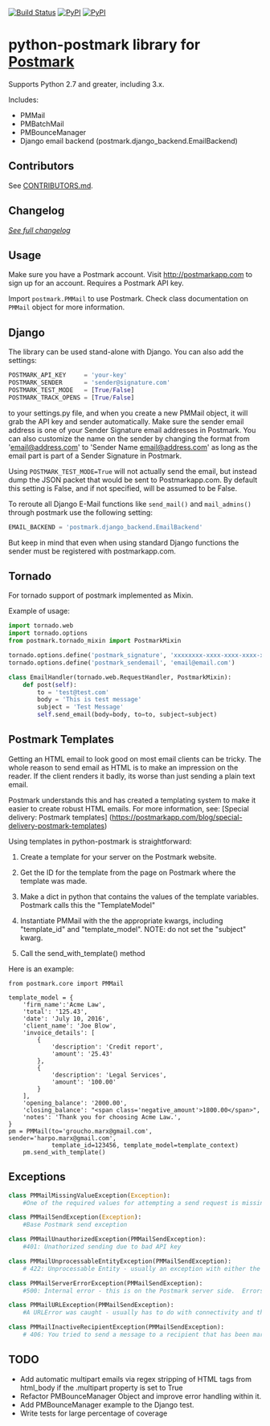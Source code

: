 [![Build Status](https://travis-ci.org/themartorana/python-postmark.svg?branch=master)](https://travis-ci.org/themartorana/python-postmark)
[![PyPI](https://img.shields.io/pypi/v/python-postmark.svg)](https://pypi.python.org/pypi/python-postmark)
[![PyPI](https://img.shields.io/pypi/dm/python-postmark.svg)](https://pypi.python.org/pypi/python-postmark)

python-postmark library for [Postmark](http://postmarkapp.com)
================================================================

Supports Python 2.7 and greater, including 3.x.

Includes:

- PMMail
- PMBatchMail
- PMBounceManager 
- Django email backend (postmark.django_backend.EmailBackend)

Contributors
--------------
See [CONTRIBUTORS.md](https://github.com/themartorana/python-postmark/blob/master/CONTRIBUTORS.md).

Changelog
----------
*[See full changelog](https://github.com/themartorana/python-postmark/blob/master/CHANGELOG.md)*

Usage
-----
Make sure you have a Postmark account.  Visit http://postmarkapp.com to sign up for an account. Requires a Postmark API key.

Import `postmark.PMMail` to use Postmark. Check class documentation on `PMMail` object for more information.
    
Django
-------
The library can be used stand-alone with Django.  You can also add the settings:

```python 
POSTMARK_API_KEY     = 'your-key'
POSTMARK_SENDER      = 'sender@signature.com'
POSTMARK_TEST_MODE   = [True/False]
POSTMARK_TRACK_OPENS = [True/False]
```
    
to your settings.py file, and when you create a new PMMail object, it will grab the API key and sender automatically.  Make sure the sender email address is one of your Sender Signature email addresses in Postmark. You can also customize the name on the sender by changing the format from 'email@address.com' to 'Sender Name <email@address.com>' as long as the email part is part of a Sender Signature in Postmark.
    
Using `POSTMARK_TEST_MODE=True` will not actually send the email, but instead dump the JSON packet that would be sent to Postmarkapp.com. By default this setting is False, and if not specified, will be assumed to be False.

To reroute all Django E-Mail functions like `send_mail()` and `mail_admins()` through postmark use the following setting:

```python
EMAIL_BACKEND = 'postmark.django_backend.EmailBackend'
```

But keep in mind that even when using standard Django functions the sender must be registered with postmarkapp.com.
    
Tornado
-------

For tornado support of postmark implemented as Mixin. 

Example of usage:

```python
import tornado.web
import tornado.options
from postmark.tornado_mixin import PostmarkMixin

tornado.options.define('postmark_signature', 'xxxxxxxx-xxxx-xxxx-xxxx-xxxxxxxxxxxx')
tornado.options.define('postmark_sendemail', 'email@email.com')

class EmailHandler(tornado.web.RequestHandler, PostmarkMixin):
    def post(self):
        to = 'test@test.com'
        body = 'This is test message'
        subject = 'Test Message'
        self.send_email(body=body, to=to, subject=subject)
```

Postmark Templates
------------------
Getting an HTML email to look good on most email clients can be tricky. The whole reason to send email as HTML is to make an impression on the reader. If the client renders it badly, its worse than just sending a plain text email.

Postmark understands this and has created a templating system to make it easier to create robust HTML emails. For more information, see: [Special delivery: Postmark templates] (https://postmarkapp.com/blog/special-delivery-postmark-templates)

Using templates in python-postmark is straightforward: 

1. Create a template for your server on the Postmark website.

2. Get the ID for the template from the page on Postmark where the template was made.

3. Make a dict in python that contains the values of the template variables. Postmark calls this the "TemplateModel"

4. Instantiate PMMail with the the appropriate kwargs, including "template_id" and "template_model". NOTE: do not set the "subject" kwarg.

5. Call the send_with_template() method

Here is an example:

```
from postmark.core import PMMail

template_model = {
    'firm_name':'Acme Law',
    'total': '125.43',
    'date': 'July 10, 2016',
    'client_name': 'Joe Blow',
    'invoice_details': [
        {
            'description': 'Credit report',
            'amount': '25.43'
        },
        {
            'description': 'Legal Services',
            'amount': '100.00'
        }
    ],
    'opening_balance': '2000.00',
    'closing_balance': "<span class='negative_amount'>1800.00</span>",
    'notes': 'Thank you for choosing Acme Law.',
}
pm = PMMail(to='groucho.marx@gmail.com', sender='harpo.marx@gmail.com',
            template_id=123456, template_model=template_context)
    pm.send_with_template()
```


Exceptions
-----------

```python
class PMMailMissingValueException(Exception):
    #One of the required values for attempting a send request is missing

class PMMailSendException(Exception):
    #Base Postmark send exception

class PMMailUnauthorizedException(PMMailSendException):
    #401: Unathorized sending due to bad API key

class PMMailUnprocessableEntityException(PMMailSendException):
    # 422: Unprocessable Entity - usually an exception with either the sender not having a matching Sender Signature in Postmark.  Read the message details for further information

class PMMailServerErrorException(PMMailSendException):
    #500: Internal error - this is on the Postmark server side.  Errors are logged and recorded at Postmark.

class PMMailURLException(PMMailSendException):
    #A URLError was caught - usually has to do with connectivity and the ability to reach the server.  The inner_exception will have the base URLError object.

class PMMailInactiveRecipientException(PMMailSendException):
    # 406: You tried to send a message to a recipient that has been marked as inactive. If this was a batch operation, the rest of the messages were still sent.
```

TODO
----
    
- Add automatic multipart emails via regex stripping of HTML tags from html_body if the .multipart property is set to True
- Refactor PMBounceManager Object and improve error handling within it.
- Add PMBounceManager example to the Django test.
- Write tests for large percentage of coverage
